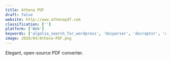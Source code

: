 ```yaml
---
title: Athena PDF
draft: false 
website: http://www.athenapdf.com
classification: ['']
platform: ['Web']
keywords: ['algolia_search_for_wordpress', 'docparser', 'docraptor', 'docsearch', 'fivefilters_pdf_newspaper', 'htmlpdf', 'jotform_pdf_editor', 'lottatools', 'pdf_download', 'pdf_expert', 'pdfify', 'paperplane', 'pdf.to', 'soda_pdf_3d_reader', 'web_to_pdf', 'web2pdf', 'webpage_to_pdf', 'wkhtmltopdf']
image: 2020/04/Athena-PDF.png
---
```

Elegant, open-source PDF converter.